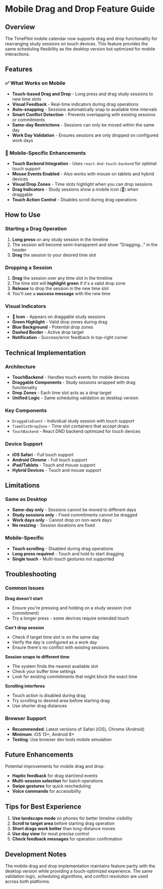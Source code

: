 # Mobile Drag and Drop Feature Guide

## Overview

The TimePilot mobile calendar now supports drag and drop functionality for rearranging study sessions on touch devices. This feature provides the same scheduling flexibility as the desktop version but optimized for mobile interactions.

## Features

### ✅ What Works on Mobile

- **Touch-based Drag and Drop** - Long press and drag study sessions to new time slots
- **Visual Feedback** - Real-time indicators during drag operations
- **Auto-snapping** - Sessions automatically snap to available time intervals
- **Smart Conflict Detection** - Prevents overlapping with existing sessions or commitments
- **Same-day Restrictions** - Sessions can only be moved within the same day
- **Work Day Validation** - Ensures sessions are only dropped on configured work days

### 📱 Mobile-Specific Enhancements

- **Touch Backend Integration** - Uses `react-dnd-touch-backend` for optimal touch support
- **Mouse Events Enabled** - Also works with mouse on tablets and hybrid devices
- **Visual Drop Zones** - Time slots highlight when you can drop sessions
- **Drag Indicators** - Study sessions show a mobile icon (📱) when draggable
- **Touch Action Control** - Disables scroll during drag operations

## How to Use

### Starting a Drag Operation
1. **Long press** on any study session in the timeline
2. The session will become semi-transparent and show "Dragging..." in the header
3. **Drag** the session to your desired time slot

### Dropping a Session
1. **Drag** the session over any time slot in the timeline
2. The time slot will **highlight green** if it's a valid drop zone
3. **Release** to drop the session in the new time slot
4. You'll see a **success message** with the new time

### Visual Indicators

- **📱 Icon** - Appears on draggable study sessions
- **Green Highlight** - Valid drop zones during drag
- **Blue Background** - Potential drop zones
- **Dashed Border** - Active drop target
- **Notification** - Success/error feedback in top-right corner

## Technical Implementation

### Architecture
- **TouchBackend** - Handles touch events for mobile devices
- **Draggable Components** - Study sessions wrapped with drag functionality
- **Drop Zones** - Each time slot acts as a drop target
- **Unified Logic** - Same scheduling validation as desktop version

### Key Components
- `DraggableEvent` - Individual study session with touch support
- `TimeSlotDropZone` - Time slot containers that accept drops
- `TouchBackend` - React DND backend optimized for touch devices

### Device Support
- **iOS Safari** - Full touch support
- **Android Chrome** - Full touch support
- **iPad/Tablets** - Touch and mouse support
- **Hybrid Devices** - Touch and mouse support

## Limitations

### Same as Desktop
- **Same-day only** - Sessions cannot be moved to different days
- **Study sessions only** - Fixed commitments cannot be dragged
- **Work days only** - Cannot drop on non-work days
- **No resizing** - Session durations are fixed

### Mobile-Specific
- **Touch scrolling** - Disabled during drag operations
- **Long press required** - Touch and hold to start dragging
- **Single touch** - Multi-touch gestures not supported

## Troubleshooting

### Common Issues

**Drag doesn't start**
- Ensure you're pressing and holding on a study session (not commitment)
- Try a longer press - some devices require extended touch

**Can't drop session**
- Check if target time slot is on the same day
- Verify the day is configured as a work day
- Ensure there's no conflict with existing sessions

**Session snaps to different time**
- The system finds the nearest available slot
- Check your buffer time settings
- Look for existing commitments that might block the exact time

**Scrolling interferes**
- Touch action is disabled during drag
- Try scrolling to desired area before starting drag
- Use shorter drag distances

### Browser Support
- **Recommended**: Latest versions of Safari (iOS), Chrome (Android)
- **Minimum**: iOS 13+, Android 8+
- **Testing**: Use browser dev tools mobile simulation

## Future Enhancements

Potential improvements for mobile drag and drop:
- **Haptic feedback** for drag start/end events
- **Multi-session selection** for batch operations
- **Swipe gestures** for quick rescheduling
- **Voice commands** for accessibility

## Tips for Best Experience

1. **Use landscape mode** on phones for better timeline visibility
2. **Scroll to target area** before starting drag operation
3. **Short drags work better** than long-distance moves
4. **Use day view** for most precise control
5. **Check feedback messages** for operation confirmation

## Development Notes

The mobile drag and drop implementation maintains feature parity with the desktop version while providing a touch-optimized experience. The same validation logic, scheduling algorithms, and conflict resolution are used across both platforms.
